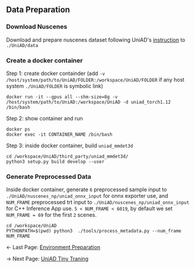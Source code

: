 
## Data Preparation
### Download Nuscenes
Download and prepare nuscenes dataset following UniAD's [instruction](https://github.com/OpenDriveLab/UniAD/blob/main/docs/DATA_PREP.md) to `./UniAD/data`

### Create a docker container
Step 1: create docker containder (add `-v /host/system/path/to/UniAD/FOLDER:/workspace/UniAD/FOLDER` if any host system `./UniAD/FOLDER` is symbolic link)
```
docker run -it --gpus all --shm-size=8g -v /host/system/path/to/UniAD:/workspace/UniAD -d uniad_torch1.12 /bin/bash
```
Step 2: show container and run 
```
docker ps
docker exec -it CONTAINER_NAME /bin/bash
```
Step 3: inside docker container, build `uniad_mmdet3d`
```
cd /workspace/UniAD/third_party/uniad_mmdet3d/
python3 setup.py build develop --user
```


### Generate Preprocessed Data

Inside docker container, generate `6` preprocessed sample input to `./UniAD/nuscenes_np/uniad_onnx_input` for onnx exporter use, and `NUM_FRAME` preprocessed trt input to `./UniAD/nuscenes_np/uniad_onnx_input` for C++ Inference App use. `5 < NUM_FRAME < 6019`, by default we set `NUM_FRAME = 69` for the first `2` scenes.
```
cd /workspace/UniAD
PYTHONPATH=$(pwd) python3  ./tools/process_metadata.py --num_frame NUM_FRAME
```


<- Last Page: [Environment Preparation](env_prep.md)

-> Next Page: [UniAD Tiny Traning](tiny_training.md)

